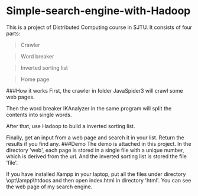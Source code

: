 # Simple-search-engine-with-Hadoop
This is a  project of Distributed Computing course in SJTU. It consists of four parts:
>Crawler

>Word breaker

>Inverted sorting list

>Home page

###How it works
First, the crawler in folder JavaSpider3 will crawl some web pages. 

Then the word breaker IKAnalyzer in the same program will split the contents into single words.  

After that, use Hadoop to build a inverted sorting list. 

Finally, get an input from a web page and search it in your list. Return the results if you find any.
###Demo
The demo is attached in this project. In the directory 'web', each page is stored in a single file with a unique number, which is derived from the url. And the inverted sorting list is stored the file 'file'.

If you have installed Xampp in your laptop, put all the files under directory \opt\lampp\htdocs and then open index.html in directory 'html'. You can see the web page of my search engine.
